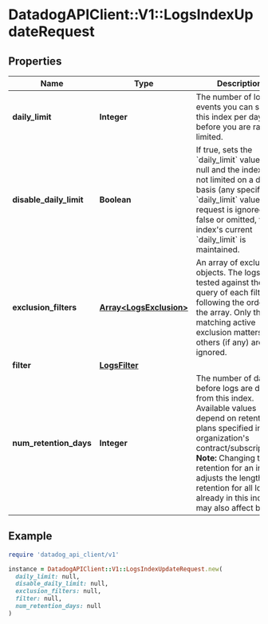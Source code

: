 # DatadogAPIClient::V1::LogsIndexUpdateRequest

## Properties

| Name | Type | Description | Notes |
| ---- | ---- | ----------- | ----- |
| **daily_limit** | **Integer** | The number of log events you can send in this index per day before you are rate-limited. | [optional] |
| **disable_daily_limit** | **Boolean** | If true, sets the &#x60;daily_limit&#x60; value to null and the index is not limited on a daily basis (any specified &#x60;daily_limit&#x60; value in the request is ignored). If false or omitted, the index&#39;s current &#x60;daily_limit&#x60; is maintained. | [optional] |
| **exclusion_filters** | [**Array&lt;LogsExclusion&gt;**](LogsExclusion.md) | An array of exclusion objects. The logs are tested against the query of each filter, following the order of the array. Only the first matching active exclusion matters, others (if any) are ignored. | [optional] |
| **filter** | [**LogsFilter**](LogsFilter.md) |  |  |
| **num_retention_days** | **Integer** | The number of days before logs are deleted from this index. Available values depend on retention plans specified in your organization&#39;s contract/subscriptions.  **Note:** Changing the retention for an index adjusts the length of retention for all logs already in this index. It may also affect billing. | [optional] |

## Example

```ruby
require 'datadog_api_client/v1'

instance = DatadogAPIClient::V1::LogsIndexUpdateRequest.new(
  daily_limit: null,
  disable_daily_limit: null,
  exclusion_filters: null,
  filter: null,
  num_retention_days: null
)
```

